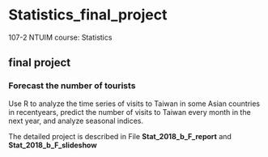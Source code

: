 # Statistics_final_project
107-2 NTUIM course: Statistics

## final project
### Forecast the number of tourists

Use R to analyze the time series of visits to Taiwan in some Asian countries in recentyears, predict the number of visits to Taiwan every month in the next year, and analyze seasonal indices.

The detailed project is described in File **Stat_2018_b_F_report** and **Stat_2018_b_F_slideshow**
